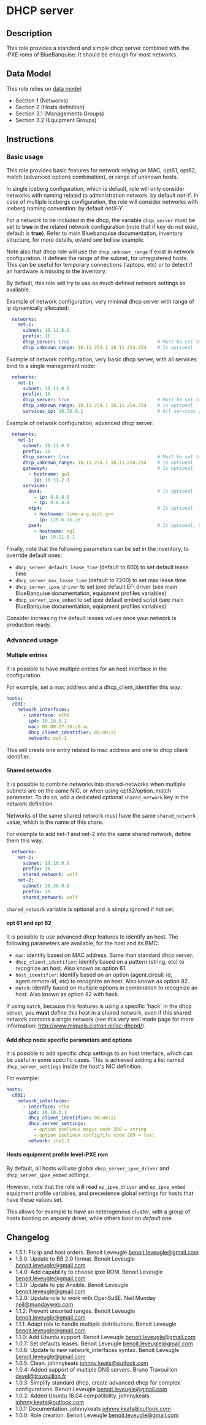 # DHCP server

## Description

This role provides a standard and simple dhcp server combined with the iPXE roms of BlueBanquise.
It should be enough for most networks.

## Data Model

This role relies on [data model](https://github.com/bluebanquise/bluebanquise/blob/master/resources/data_model.md):
* Section 1 (Networks)
* Section 2 (Hosts definition)
* Section 3.1 (Managements Groups)
* Section 3.2 (Equipment Groups)

## Instructions

### Basic usage

This role provides basic features for network relying on MAC, opt61, opt82, match (advanced options combination), or range of unknown hosts.

In single iceberg configuration, which is default, role will only consider networks with naming related to administration network: by default *net-Y*.
In case of multiple icebergs configuration, the role will consider networks with iceberg naming convention: by default *netX-Y*.

For a network to be included in the dhcp,
the variable `dhcp_server` must be set to **true** in the related network configuration (note that if key do not exist, default is **true**). Refer to main Bluebanquise documentation, inventory structure, for more details, or/and see bellow example.

Note also that dhcp role will use the `dhcp_unknown_range` if exist in network configuration. It defines the range of the subnet, for unregistered hosts.
This can be useful for temporary connections (laptops, etc) or to detect if an
hardware is missing in the inventory.

By default, this role will try to use as much defined network settings as available.

Example of network configuration, very minimal dhcp server with range of ip dynamically allocated:

```yaml
  networks:
    net-1:
      subnet: 10.11.0.0
      prefix: 16
      dhcp_server: true                                # Must be set to true for dhcp_server role to integrate this network
      dhcp_unknown_range: 10.11.254.1 10.11.254.254    # Is optional
```

Example of network configuration, very basic dhcp server, with all services bind to a single management node:

```yaml
  networks:
    net-1:
      subnet: 10.11.0.0
      prefix: 16
      dhcp_server: true                                # Must be set to true for dhcp_server role to integrate this network
      dhcp_unknown_range: 10.11.254.1 10.11.254.254    # Is optional
      services_ip: 10.10.0.1                           # All services are running on 10.10.0.1
```

Example of network configuration, advanced dhcp server:

```yaml
  networks:
    net-1:
      subnet: 10.11.0.0
      prefix: 16
      dhcp_server: true                                # Must be set to true for dhcp_server role to integrate this network
      dhcp_unknown_range: 10.11.254.1 10.11.254.254    # Is optional
      gateway4:                                        # Is optional
        - hostname: gw1
          ip: 10.11.2.1
      services:
        dns4:                                          # Is optional
          - ip: 8.8.8.8
          - ip: 8.8.4.4
        ntp4:                                          # Is optional
          - hostname: time-a-g.nist.gov
            ip: 129.6.15.28 
        pxe4:                                          # Is optional, needed for pxe
          - hostname: mg1
            ip: 10.11.0.1
```

Finally, note that the following parameters can be set in the inventory, to
override default ones:

* `dhcp_server_default_lease_time` (default to 600) to set default lease time
* `dhcp_server_max_lease_time` (default to 7200) to set max lease time
* `dhcp_server_ipxe_driver` to set ipxe default EFI driver (see main BlueBanquise documentation, equipment profiles variables)
* `dhcp_server_ipxe_embed` to set ipxe default embed script (see main BlueBanquise documentation, equipment profiles variables)

Consider increasing the default leases values once your network is production ready.

### Advanced usage

#### Multiple entries

It is possible to have multiple entries for an host interface in the
configuration.

For example, set a mac address and a dhcp_client_identifier this way:

```yaml
hosts:
  c001:
    network_interfaces:
      - interface: eth0
        ip4: 10.10.3.1
        mac: 08:00:27:36:c0:ac
        dhcp_client_identifier: 00:40:1c
        network: net-1
```

This will create one entry related to mac address and one to dhcp client
identifier.

#### Shared networks

It is possible to combine networks into shared-networks when multiple subnets
are on the same NIC, or when using opt82/option_match parameter.
To do so, add a dedicated optional `shared_network` key in the network definition.

Networks of the same shared network must have the same `shared_network` value, 
which is the name of this share.

For example to add net-1 and net-2 into the same shared network, define them
this way:

```yaml
  networks:
    net-1:
      subnet: 10.10.0.0
      prefix: 16
      shared_network: wolf
    net-2:
      subnet: 10.30.0.0
      prefix: 16
      shared_network: wolf
```

`shared_network` variable is optional and is simply ignored if not set.

#### opt 61 and opt 82

It is possible to use advanced dhcp features to identify an host. The following
parameters are available, for the host and its BMC:

- `mac`: identify based on MAC address. Same than standard dhcp server.
- `dhcp_client_identifier`: identify based on a pattern (string, etc) to recognize an host. Also known as option 61.
- `host_identifier`: identify based on an option (agent.circuit-id, agent.remote-id, etc) to recognize an host. Also known as option 82.
- `match`: identify based on multiple options in combination to recognize an host. Also known as option 82 with hack.

If using `match`, because this features is using a specific 'hack' in the dhcp
server, you **must** define this host in a shared network, even if this shared
network contains a single network (see this very well made page for more
information: http://www.miquels.cistron.nl/isc-dhcpd/).

#### Add dhcp node specific parameters and options

It is possible to add specific dhcp settings to an host interface, which can be
useful in some specific cases.
This is achieved adding a list named `dhcp_server_settings` inside the host's NIC definition.

For example:

```yaml
hosts:
  c001:
    network_interfaces:
      - interface: eth0
        ip4: 10.10.3.1
        dhcp_client_identifier: 00:40:1c
        dhcp_server_settings:
          - option pxelinux.magic code 208 = string
          - option pxelinux.configfile code 209 = text
        network: ice1-1
```

#### Hosts equipment profile level iPXE rom

By default, all hosts will use global `dhcp_server_ipxe_driver` and `dhcp_server_ipxe_embed`
settings.

However, note that the role will read `ep_ipxe_driver` and `ep_ipxe_embed` equipment profile variables, and precedence global settings for hosts that have these values set.

This allows for example to have an heterogenous cluster, with a group of hosts booting on *snponly* driver, while others boot on *default* one.

## Changelog

* 1.5.1: Fix ip and host orders. Benoit Leveugle <benoit.leveugle@gmail.com>
* 1.5.0: Update to BB 2.0 format. Benoit Leveugle <benoit.leveugle@gmail.com>
* 1.4.0: Add capability to choose ipxe ROM. Benoit Leveugle <benoit.leveugle@gmail.com>
* 1.3.0: Update to pip Ansible. Benoit Leveugle <benoit.leveugle@gmail.com>
* 1.2.0: Update role to work with OpenSuSE. Neil Munday <neil@mundayweb.com>
* 1.1.2: Prevent unsorted ranges. Benoit Leveugle <benoit.leveugle@gmail.com>
* 1.1.1: Adapt role to handle multiple distributions. Benoit Leveugle <benoit.leveugle@gmail.com>
* 1.1.0: Add Ubuntu support. Benoit Leveugle <benoit.leveugle@gmail.com>
* 1.0.7: Set defaults leases. Benoit Leveugle <benoit.leveugle@gmail.com>
* 1.0.6: Update to new network_interfaces syntax. Benoit Leveugle <benoit.leveugle@gmail.com>
* 1.0.5: Clean. johnnykeats <johnny.keats@outlook.com>
* 1.0.4: Added support of multiple DNS servers. Bruno Travouillon <devel@travouillon.fr>
* 1.0.3: Simplify standard dhcp, create advanced dhcp for complex configurations. Benoit Leveugle <benoit.leveugle@gmail.com>
* 1.0.2: Added Ubuntu 18.04 compatibility. johnnykeats <johnny.keats@outlook.com>
* 1.0.1: Documentation. johnnykeats <johnny.keats@outlook.com>
* 1.0.0: Role creation. Benoit Leveugle <benoit.leveugle@gmail.com>
